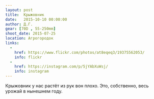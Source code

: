 ```yaml
---
layout: post
title:  Крыжовник
date:   2015-10-10 00:00:00
author: Д.Г.
gear: [70D , 55-250mm]
shoot_date: 2015-07-25
location: Агрогородок
links:
  -
    href: https://www.flickr.com/photos/at8eqeq3/19375562053/
    info: flickr
  -
    href: https://instagram.com/p/5jYAbXuWsj/
    info: instagram
---
```


Крыжовник у нас растёт из рук вон плохо. Это, собственно, весь урожай в нынешнем году.
